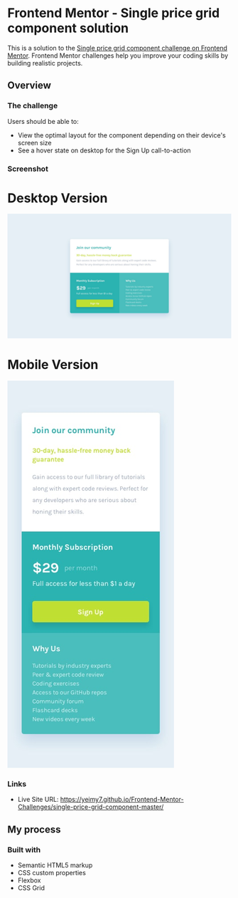 # Frontend Mentor - Single price grid component solution

This is a solution to the [Single price grid component challenge on Frontend Mentor](https://www.frontendmentor.io/challenges/single-price-grid-component-5ce41129d0ff452fec5abbbc). Frontend Mentor challenges help you improve your coding skills by building realistic projects. 

## Overview

### The challenge

Users should be able to:

- View the optimal layout for the component depending on their device's screen size
- See a hover state on desktop for the Sign Up call-to-action

### Screenshot

# Desktop Version
![desktop-design](https://raw.githubusercontent.com/Yeimy7/Frontend-Mentor-Challenges/master/single-price-grid-component-master/images/desktop.jpg)

# Mobile Version
![mobile-design](https://raw.githubusercontent.com/Yeimy7/Frontend-Mentor-Challenges/master/single-price-grid-component-master/images/mobile.jpg)

### Links

- Live Site URL: https://yeimy7.github.io/Frontend-Mentor-Challenges/single-price-grid-component-master/

## My process

### Built with

- Semantic HTML5 markup
- CSS custom properties
- Flexbox
- CSS Grid
